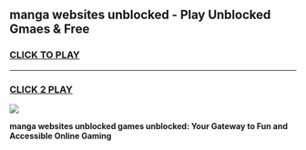 
## manga websites unblocked - Play Unblocked Gmaes & Free
<h3>
<a href="https://news.freeplayer.one?title=manga_websites_unblocked&ref=23F">CLICK TO PLAY</a></h3>
<hr>

<h3>
<a href="https://news.freeplayer.one?title=manga_websites_unblocked&ref=23F">CLICK 2 PLAY</a>
  
</h3>

<a href="https://news.freeplayer.one?title=manga_websites_unblocked&ref=23F/"><img src="https://clearcache.store/games.png"></a>


**manga websites unblocked games unblocked: Your Gateway to Fun and Accessible Online Gaming**
